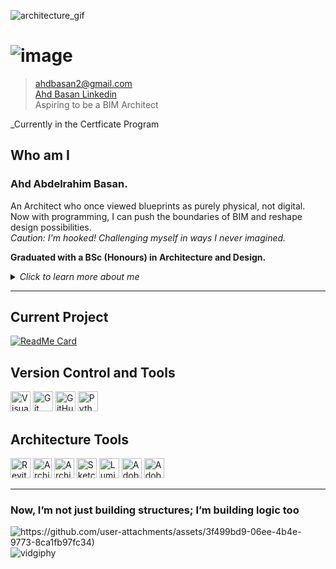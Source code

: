 ![architecture_gif](https://bit.ly/3VPax3Y)
<!-- The following Image link is intentionally Inline-Html -->
# ![image](https://media4.giphy.com/media/v1.Y2lkPTc5MGI3NjExNWV2OXVmaGxqdnM2YzBpYTJtZ2pvcjc2eWI4OWswYmlnZG5kMHoxdSZlcD12MV9pbnRlcm5hbF9naWZfYnlfaWQmY3Q9dHM/ulZ7gQQz9jwZzv224n/giphy.webp)

> [ahdbasan2@gmail.com](mailto:ahdbasan2@gmail.com)  
> [Ahd Basan Linkedin](https://www.linkedin.com/in/ahd-bassan?lipi=urn%3Ali%3Apage%3Ad_flagship3_profile_view_base_contact_details%3BmXAG%2FTPgT0mBs2Pb%2FUO7Uw%3D%3D)  
> Aspiring to be a BIM Architect  
<!-- Intentionall trailing space for new paragraph -->
_Currently in the Certficate Program   

## Who am I

### **Ahd Abdelrahim Basan.**  

An Architect who once viewed blueprints as purely physical, not digital.  
Now with programming, I can push the boundaries of BIM and reshape design possibilities.  
_Caution: I'm hooked! Challenging myself in ways I never imagined._  

**Graduated with a BSc (Honours) in Architecture and Design.**
<!-- This also is intentionally inline-html for collapsible content -->
<details>
<summary><em>Click to learn more about me</em></summary>

### ✨ Building Narratives

Fascinated by how the worlds of **sustainable technologies and
data science** can come together to reshape the ever-changing future.  
Whether it’s through [architecture][a] or programming or [AI driven solutions][a2];
 my goal is simple: **make things better**  
 
[a]: https://tinyurl.com/369yu4y8
[a2]: https://tinyurl.com/3v5bapzc

> **Here’s a question to chew on:  
> "How can AI-driven solutions and sustainable building technologies redefine
> architectural design paradigms?  
> Can we save the world and look good doing it?"**
_If you’ve got answers Hit me up on [email](mailto:ahdbasan2@gmail.com)!_ 🌍🔋

```text
Winston Churchil once said:
    We shape our buildings; thereafter they shape us.
```

</details>

----

## Current Project

[![ReadMe Card](https://github-readme-stats.vercel.app/api/pin/?username=MIT-Emerging-Talent&repo=ET6-foundations-group-28)](https://github.com/MIT-Emerging-Talent/ET6-foundations-group-28)

## Version Control and Tools

<!-- The following image is intentionally inline - html to align them left. -->
<p align="left">
  <img src="https://upload.wikimedia.org/wikipedia/commons/9/9a/Visual_Studio_Code_1.35_icon.svg"
       alt="Visual Studio Code"
       width="32"
       height="32"/>
  <img src="https://upload.wikimedia.org/wikipedia/commons/3/3f/Git_icon.svg"
       alt="Git"
       width="32"
       height="32"/>
  <img src="https://upload.wikimedia.org/wikipedia/commons/9/91/Octicons-mark-github.svg"
       alt="GitHub"
       width="32"
       height="32"/>
  <img src="https://upload.wikimedia.org/wikipedia/commons/c/c3/Python-logo-notext.svg"
       alt="Python"
       width="32"
       height="32"/>
</p>

## Architecture Tools

<!-- The following image is intentionally inline - html to align them left. -->
<p align="left">
  <img src="https://github.com/user-attachments/assets/cbca70e2-70b1-4465-833e-2624774d3018"
       alt="Revit"
       width="32"
       height="32"/>
  <img src="https://www.svgrepo.com/show/329977/archicad.svg"
       alt="ArchiCAD"
       width="30"
       height="32"/>
  <img src="https://www.svgrepo.com/show/330006/autodesk.svg"
       alt="ArchiCAD"
       width="32"
       height="32"/>
  <img src="https://www.svgrepo.com/show/473788/sketchup.svg"
       alt="Sketchup"
       width="32"
       height="32"/>
  <img src="https://img.icons8.com/?size=100&id=0Vweftv5PCox&format=png&color=000000"
       alt="Lumion"
       width="32"
       height="32"/>
  <img src="https://www.svgrepo.com/show/305659/adobe-illustrator.svg"
       alt="Adobe Illustrator"
       width="32"
       height="32"/>
  <img src="https://www.svgrepo.com/show/41189/adobe-photoshop-logo.svg"
       alt="Adobe Photoshop"
       width="32"
       height="32"/>
</p>

---

### Now, I’m not just building structures; I’m building logic too

<!-- The following link is intentionally left as it is  -->
![https://github.com/user-attachments/assets/3f499bd9-06ee-4b4e-9773-8ca1fb97fc34)](https://media4.giphy.com/media/v1.Y2lkPTc5MGI3NjExMHoxcm5rMWRtdTdyN3RsbDdpbGFjYW1hYXB5MHYycDlydXk2djAxdSZlcD12MV9pbnRlcm5hbF9naWZfYnlfaWQmY3Q9Zw/LyEzc55maIvssTrfW6/giphy.webp)
![vidgiphy](https://media1.giphy.com/media/v1.Y2lkPTc5MGI3NjExaGc0dzVoOG52bzEzZXJ2bnhnOXIyZXBkNWxjZmJiMDk2bTF4NzFldiZlcD12MV9pbnRlcm5hbF9naWZfYnlfaWQmY3Q9Zw/NKA63NRZZQ52Nvjzvs/giphy.webp)

<!-- Exit code error: mixed use of markdown and HTML  -->
